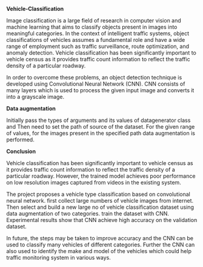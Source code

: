**Vehicle-Classification**
  
   Image classification is a large field of research in computer vision and machine learning that aims to classify objects present in images into meaningful categories. In the context of intelligent traffic systems, object classifications of vehicles assumes a fundamental role and have a wide range of employment such as traffic surveillance, route optimization, and anomaly detection. Vehicle classification has been significantly important to vehicle census as it provides traffic count information to reflect the traffic density of a particular roadway. 
   
  In order to overcome these problems, an object detection technique is developed using Convolutional Neural Network (CNN). CNN consists of many layers which is used to process the given input image and converts it into a grayscale image.

**Data augmentation**
  
   Initially pass the types of arguments and its values of datagenerator class and Then need to set the path of source of the dataset. For the given range of values, for the images present in the specified path data augmentation is performed.
   
**Conclusion**

Vehicle classification has been significantly important to vehicle census as it provides traffic count information to reflect the traffic density of a particular roadway. However, the trained model achieves poor performance on low resolution images captured from videos in the existing system.

The project proposes a vehicle type classification based on convolutional neural network. first collect large numbers of vehicle images from internet. Then select and build a new large no of vehicle classification dataset using data augmentation of two categories. train the dataset with CNN. Experimental results show that CNN achieve high accuracy on the validation dataset.

In future, the steps may be taken to improve accuracy and the CNN can be used to classify many vehicles of different categories. Further the CNN can also used to  identify the make and model of the vehicles which could help traffic monitoring system in various ways.

